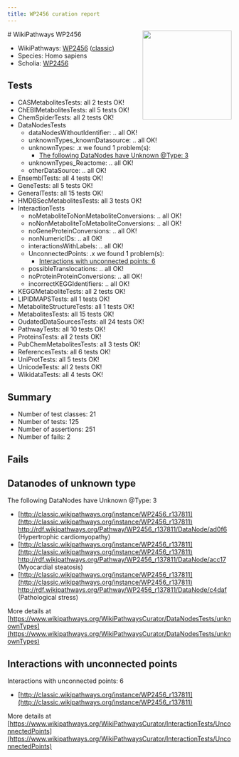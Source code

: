 ```yaml
---
title: WP2456 curation report
---
```


<img style="float: right; width: 200px" src="https://upload.wikimedia.org/wikipedia/commons/thumb/8/83/Wplogo_with_text_500.png/640px-Wplogo_with_text_500.png" />
# WikiPathways WP2456

* WikiPathways: [WP2456](https://wikipathways.org/pathways/WP2456) ([classic](https://classic.wikipathways.org/instance/WP2456))
* Species: Homo sapiens
* Scholia: [WP2456](https://scholia.toolforge.org/wikipathways/WP2456)
## Tests
* CASMetabolitesTests: all 2 tests OK!
* ChEBIMetabolitesTests: all 5 tests OK!
* ChemSpiderTests: all 2 tests OK!
* DataNodesTests
    * dataNodesWithoutIdentifier: .. all OK!
    * unknownTypes_knownDatasource: .. all OK!
    * unknownTypes: .x we found 1 problem(s):
        * [The following DataNodes have Unknown @Type: 3](#839973e1)
    * unknownTypes_Reactome: .. all OK!
    * otherDataSource: .. all OK!
* EnsemblTests: all 4 tests OK!
* GeneTests: all 5 tests OK!
* GeneralTests: all 15 tests OK!
* HMDBSecMetabolitesTests: all 3 tests OK!
* InteractionTests
    * noMetaboliteToNonMetaboliteConversions: .. all OK!
    * noNonMetaboliteToMetaboliteConversions: .. all OK!
    * noGeneProteinConversions: .. all OK!
    * nonNumericIDs: .. all OK!
    * interactionsWithLabels: .. all OK!
    * UnconnectedPoints: .x we found 1 problem(s):
        * [Interactions with unconnected points: 6](#35a61ade)
    * possibleTranslocations: .. all OK!
    * noProteinProteinConversions: .. all OK!
    * incorrectKEGGIdentifiers: .. all OK!
* KEGGMetaboliteTests: all 2 tests OK!
* LIPIDMAPSTests: all 1 tests OK!
* MetaboliteStructureTests: all 1 tests OK!
* MetabolitesTests: all 15 tests OK!
* OudatedDataSourcesTests: all 24 tests OK!
* PathwayTests: all 10 tests OK!
* ProteinsTests: all 2 tests OK!
* PubChemMetabolitesTests: all 3 tests OK!
* ReferencesTests: all 6 tests OK!
* UniProtTests: all 5 tests OK!
* UnicodeTests: all 2 tests OK!
* WikidataTests: all 4 tests OK!


## Summary

* Number of test classes: 21
* Number of tests: 125
* Number of assertions: 251
* Number of fails: 2

## Fails

<a name="839973e1" />

## Datanodes of unknown type

The following DataNodes have Unknown @Type: 3

* [http://classic.wikipathways.org/instance/WP2456_r137811](http://classic.wikipathways.org/instance/WP2456_r137811) http://rdf.wikipathways.org/Pathway/WP2456_r137811/DataNode/ad0f6 (Hypertrophic cardiomyopathy)
* [http://classic.wikipathways.org/instance/WP2456_r137811](http://classic.wikipathways.org/instance/WP2456_r137811) http://rdf.wikipathways.org/Pathway/WP2456_r137811/DataNode/acc17 (Myocardial steatosis)
* [http://classic.wikipathways.org/instance/WP2456_r137811](http://classic.wikipathways.org/instance/WP2456_r137811) http://rdf.wikipathways.org/Pathway/WP2456_r137811/DataNode/c4daf (Pathological
stress)


More details at [https://www.wikipathways.org/WikiPathwaysCurator/DataNodesTests/unknownTypes](https://www.wikipathways.org/WikiPathwaysCurator/DataNodesTests/unknownTypes)

<a name="35a61ade" />

## Interactions with unconnected points

Interactions with unconnected points: 6

* [http://classic.wikipathways.org/instance/WP2456_r137811](http://classic.wikipathways.org/instance/WP2456_r137811)


More details at [https://www.wikipathways.org/WikiPathwaysCurator/InteractionTests/UnconnectedPoints](https://www.wikipathways.org/WikiPathwaysCurator/InteractionTests/UnconnectedPoints)


